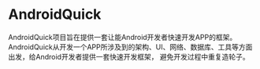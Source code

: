 # AndroidQuick
AndroidQuick项目旨在提供一套让能Android开发者快速开发APP的框架。   AndroidQuick从开发一个APP所涉及到的架构、UI、网络、数据库、工具等方面出发，给Android开发者提供一套快速开发框架， 避免开发过程中重复造轮子。
